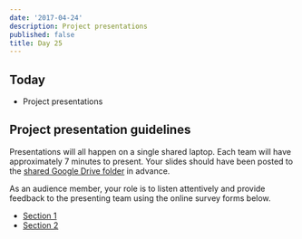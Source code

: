 ```yaml
---
date: '2017-04-24'
description: Project presentations
published: false
title: Day 25
---
```


## Today

  * Project presentations


## Project presentation guidelines

Presentations will all happen on a single shared laptop. Each team will have
approximately 7 minutes to present. Your slides should have been posted to the
[shared Google Drive
folder](https://drive.google.com/folderview?id=0B9WhE_eKaHEbUEhROTY1MEZYbGs&usp=sharing)
in advance.

As an audience member, your role is to listen attentively and provide feedback
to the presenting team using the online survey forms below.

* [Section 1](http://goo.gl/forms/KJkpyJh784)
* [Section 2](http://goo.gl/forms/0Ctf0A1IbR)
